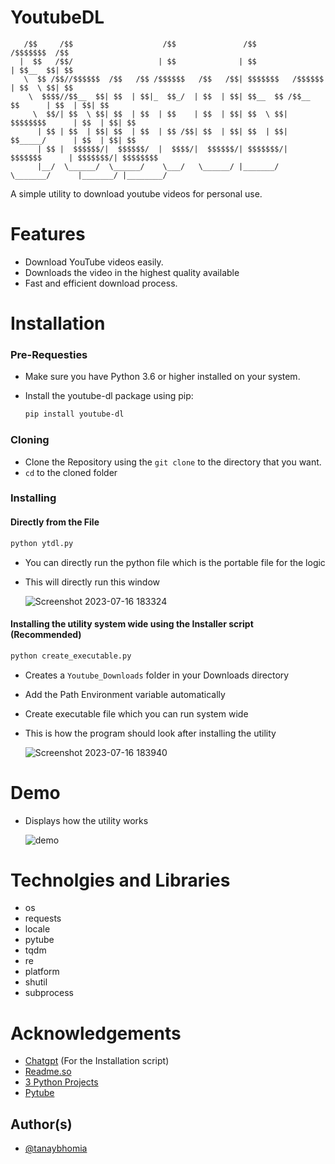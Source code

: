 
# YoutubeDL

```
   /$$     /$$                    /$$               /$$                       /$$$$$$$  /$$
  |  $$   /$$/                   | $$              | $$                      | $$__  $$| $$              
   \  $$ /$$//$$$$$$  /$$   /$$ /$$$$$$   /$$   /$$| $$$$$$$   /$$$$$$       | $$  \ $$| $$               
    \  $$$$//$$__  $$| $$  | $$|_  $$_/  | $$  | $$| $$__  $$ /$$__  $$      | $$  | $$| $$              
     \  $$/| $$  \ $$| $$  | $$  | $$    | $$  | $$| $$  \ $$| $$$$$$$$      | $$  | $$| $$     
      | $$ | $$  | $$| $$  | $$  | $$ /$$| $$  | $$| $$  | $$| $$_____/      | $$  | $$| $$        
      | $$ |  $$$$$$/|  $$$$$$/  |  $$$$/|  $$$$$$/| $$$$$$$/|  $$$$$$$      | $$$$$$$/| $$$$$$$$ 
      |__/  \______/  \______/    \___/   \______/ |_______/  \_______/      |_______/ |________/    
```

A simple utility to download youtube videos for personal use.

# Features

- Download YouTube videos easily.
- Downloads the video in the highest quality available
- Fast and efficient download process.

# Installation

### Pre-Requesties 
- Make sure you have Python 3.6 or higher installed on your system.
- Install the youtube-dl package using pip:

    ```bash
    pip install youtube-dl
    ```

### Cloning
- Clone the Repository using the ``` git clone ``` to the directory that you want.
- ```cd``` to the cloned folder 

### Installing 

#### Directly from the File
```bash
python ytdl.py
```
- You can directly run the python file which is the portable file for the logic 
- This will directly run this window
  
   ![Screenshot 2023-07-16 183324](https://github.com/tanaybhomia/YouTubeDl/assets/71910027/1c2240b9-045e-42c5-bc2d-ea044f085867)



#### Installing the utility system wide using the Installer script (Recommended)

```bash
python create_executable.py
```

- Creates a ```Youtube_Downloads``` folder in your Downloads directory
- Add the Path Environment variable automatically 
- Create executable file which you can run system wide
- This is how the program should look after installing the utility
  
   ![Screenshot 2023-07-16 183940](https://github.com/tanaybhomia/YouTubeDl/assets/71910027/0ad68ad0-b62d-4962-9470-fa7a789d96bd)


# Demo
- Displays how the utility works 

   ![demo](https://github.com/tanaybhomia/YouTubeDl/assets/71910027/e8133897-132a-497e-9bde-c0cece6ddcde)


# Technolgies and Libraries

- os 
- requests 
- locale
- pytube
- tqdm
- re 
- platform 
- shutil 
- subprocess

# Acknowledgements

 - [Chatgpt](https://chat.openai.com/) (For the Installation script)
 - [Readme.so](https://readme.so/)
 - [3 Python Projects](https://youtu.be/vEQ8CXFWLZU)
 - [Pytube](https://pytube.io/en/latest/)


## Author(s)

- [@tanaybhomia](https://github.com/tanaybhomia)

